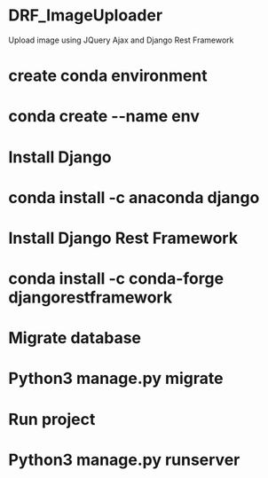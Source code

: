 # DRF_ImageUploader
Upload image using JQuery Ajax and Django Rest Framework

# create conda environment 
  # conda create --name env
# Install Django 
  # conda install -c anaconda django
# Install Django Rest Framework
  # conda install -c conda-forge djangorestframework
# Migrate database
  # Python3 manage.py migrate
# Run project 
   # Python3 manage.py runserver
 

 
